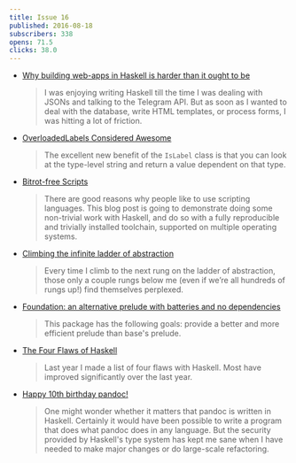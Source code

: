 ```yaml
---
title: Issue 16
published: 2016-08-18
subscribers: 338
opens: 71.5
clicks: 38.0
---
```


-   [Why building web-apps in Haskell is harder than it ought to be](https://medium.com/@saurabhnanda/why-building-web-apps-in-haskell-is-harder-than-it-ought-to-be-c9b13de0be4f#.biieoeofz)

    > I was enjoying writing Haskell till the time I was dealing with JSONs and talking to the Telegram API. But as soon as I wanted to deal with the database, write HTML templates, or process forms, I was hitting a lot of friction.

-   [OverloadedLabels Considered Awesome](https://www.reddit.com/r/haskell/comments/4x8tk8/overloadedlabels_considered_awesome/)

    > The excellent new benefit of the `IsLabel` class is that you can look at the type-level string and return a value dependent on that type.

-   [Bitrot-free Scripts](https://www.fpcomplete.com/blog/2016/08/bitrot-free-scripts)

    > There are good reasons why people like to use scripting languages. This blog post is going to demonstrate doing some non-trivial work with Haskell, and do so with a fully reproducible and trivially installed toolchain, supported on multiple operating systems.

-   [Climbing the infinite ladder of abstraction](https://lexi-lambda.github.io/blog/2016/08/11/climbing-the-infinite-ladder-of-abstraction/)

    > Every time I climb to the next rung on the ladder of abstraction, those only a couple rungs below me (even if we’re all hundreds of rungs up!) find themselves perplexed.

-   [Foundation: an alternative prelude with batteries and no dependencies](https://hackage.haskell.org/package/foundation-0.0.1)

    > This package has the following goals: provide a better and more efficient prelude than base's prelude.

-   [The Four Flaws of Haskell](http://neilmitchell.blogspot.com/2016/08/the-four-flaws-of-haskell.html)

    > Last year I made a list of four flaws with Haskell. Most have improved significantly over the last year.

-   [Happy 10th birthday pandoc!](https://groups.google.com/d/msg/pandoc-discuss/0rutNJAVKoc/EeQDFT2lCQAJ)

    > One might wonder whether it matters that pandoc is written in Haskell. Certainly it would have been possible to write a program that does what pandoc does in any language. But the security provided by Haskell's type system has kept me sane when I have needed to make major changes or do large-scale refactoring.
